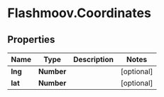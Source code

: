 # Flashmoov.Coordinates

## Properties
Name | Type | Description | Notes
------------ | ------------- | ------------- | -------------
**lng** | **Number** |  | [optional] 
**lat** | **Number** |  | [optional] 


